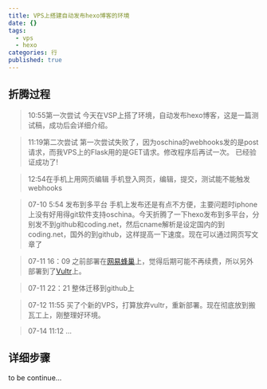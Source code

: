 ```yaml
---
title: VPS上搭建自动发布hexo博客的环境
date: {}
tags:
  - vps
  - hexo
categories: 行
published: true
---
```


## 折腾过程

> 10:55第一次尝试
今天在VSP上搭了环境，自动发布hexo博客，这是一篇测试稿，成功后会详细介绍。

> 11:19第二次尝试
第一次尝试失败了，因为oschina的webhooks发的是post请求，而我VPS上的Flask用的是GET请求。修改程序后再试一次。
已经验证成功了!

> 12:54在手机上用网页编辑
手机登入网页，编辑，提交，测试能不能触发webhooks

> 07-10 5:54 发布到多平台
手机上发布还是有点不方便，主要问题时iphone上没有好用得git软件支持oschina。今天折腾了一下hexo发布到多平台，分别发不到github和coding.net，然后cname解析是设定国内的到coding.net，国外的到github，这样提高一下速度。现在可以通过网页写文章了

> 07-11 16：09
之前部署在[网易蜂巢](http://c.163.com)上，觉得后期可能不再续费，所以另外部署到了[Vultr](http://www.vultr.com)上。

>07-11 22：21
整体迁移到github上

>07-12 11:55
买了个新的VPS，打算放弃vultr，重新部署。现在彻底放到搬瓦工上，刚整理好环境。

>07-14 11:12
...

## 详细步骤

to be continue...
